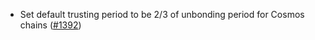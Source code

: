- Set default trusting period to be 2/3 of unbonding period for Cosmos chains
  ([#1392](https://github.com/informalsystems/ibc-rs/issues/1392))